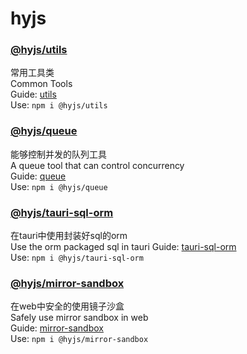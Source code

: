 # hyjs

### [@hyjs/utils](https://github.com/heiyehk/hyjs/tree/main/packages/utils)
常用工具类  
Common Tools  
Guide: [utils](/packages/utils/README.md)    
Use: ```npm i @hyjs/utils```

### [@hyjs/queue](https://github.com/heiyehk/hyjs/tree/main/packages/queue)
能够控制并发的队列工具  
A queue tool that can control concurrency  
Guide: [queue](/packages/queue/README.md)  
Use: ```npm i @hyjs/queue```

### [@hyjs/tauri-sql-orm](https://github.com/heiyehk/hyjs/tree/main/packages/tauri-sql-orm)
在tauri中使用封装好sql的orm  
Use the orm packaged sql in tauri
Guide: [tauri-sql-orm](/packages/tauri-sql-orm/README.md)  
Use: ```npm i @hyjs/tauri-sql-orm```

### [@hyjs/mirror-sandbox](https://github.com/heiyehk/hyjs/tree/main/packages/mirror-sandbox)
在web中安全的使用镜子沙盒  
Safely use mirror sandbox in web  
Guide: [mirror-sandbox](/packages/mirror-sandbox/README.md)  
Use: ```npm i @hyjs/mirror-sandbox```